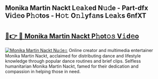## Monika Martin Nackt L𝚎a𝚔ed N𝚞𝚍e - Part-dfx Vi𝚍𝚎o P𝚑𝚘tos - H𝚘𝚝 O𝚗𝚕yf𝚊ns L𝚎a𝚔s 6nfXT

# <h2><a href="http://kff0htx.oniu.top/?m=Monika+Martin+Nackt">🔗👉 🔴 Monika Martin Nackt P𝚑ot𝚘𝚜 V𝚒d𝚎o</a></h2>

[![Monika Martin Nackt Nu𝚍e𝚜](https://i.imgur.com/0qMVB7G.gif)](http://kff0htx.oniu.top/?m=Monika+Martin+Nackt)
Online creator and multimedia entertainer Monika Martin Nackt, acclaimed for distributing dance and lifestyle knowledge through popular dance routines and brief clips. Selfless humanitarian Monika Martin Nackt, famed for their dedication and compassion in helping those in need.  
